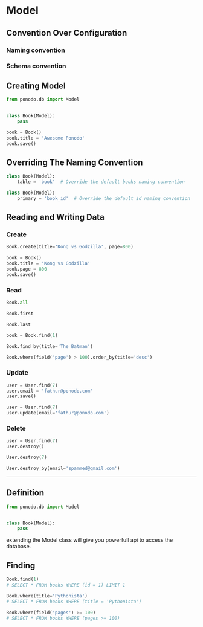# Model

## Convention Over Configuration

### Naming convention

### Schema convention

## Creating Model

```python
from ponodo.db import Model


class Book(Model):
    pass
```

```python
book = Book()
book.title = 'Awesome Ponodo'
book.save()
```

## Overriding The Naming Convention

```python
class Book(Model):
    table = 'book'  # Override the default books naming convention
```


```python
class Book(Model):
    primary = 'book_id'  # Override the default id naming convention
```

## Reading and Writing Data

### Create

```python
Book.create(title='Kong vs Godzilla', page=800)
```

```python
book = Book()
book.title = 'Kong vs Godzilla'
book.page = 800
book.save()
```

### Read

```python
Book.all

Book.first

Book.last

book = Book.find(1)

Book.find_by(title='The Batman')

Book.where(field('page') > 100).order_by(title='desc')
```

### Update

```python
user = User.find(7)
user.email = 'fathur@ponodo.com'
user.save()
```

```python
user = User.find(7)
user.update(email='fathur@ponodo.com')
```


### Delete
```python
user = User.find(7)
user.destroy()
```

```python
User.destroy(7)
```

```python
User.destroy_by(email='spammed@gmail.com')
```

---

## Definition

```python
from ponodo.db import Model


class Book(Model):
    pass
```

extending the Model class will give you powerfull api to access the database.


## Finding

```python
Book.find(1)
# SELECT * FROM books WHERE (id = 1) LIMIT 1

Book.where(title='Pythonista')
# SELECT * FROM books WHERE (title = 'Pythonista')

Book.where(field('pages') >= 100)
# SELECT * FROM books WHERE (pages >= 100)

```
